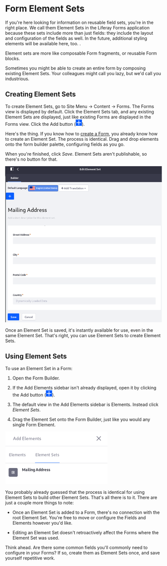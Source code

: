 # Form Element Sets [](id=form-element-sets)

If you're here looking for information on reusable field sets, you're in the
right place. We call them Element Sets in the Liferay Forms application because
these sets include more than just fields: they include the layout and
configuration of the fields as well. In the future, additional styling elements
will be available here, too. <!--Is this true?-->. 

Element sets are more like composable Form fragments, or reusable Form blocks. 

Sometimes you might be able to create an entire form by composing existing
Element Sets. Your colleagues might call you lazy, but we'd call you
industrious.

## Creating Element Sets [](id=creating-element-sets)

To create Element Sets, go to Site Menu &rarr; Content &rarr; Forms. The Forms
view is displayed by default. Click the Element Sets tab, and any existing
Element Sets are displayed, just like existing Forms are displayed in the Forms
view. Click the Add button (![Add](../../images/icon-add.png)).

Here's the thing. If you know how to 
[create a Form](/discover/portal/-/knowledge_base/7-1/creating-and-managing-forms), 
you already know how to create an Element Set. The process is identical. Drag
and drop elements onto the form builder palette, configuring fields as you go.

When you're finished, click *Save*. Element Sets aren't publishable, so there's
no button for that.

![Figure 1: Creating Element Sets is just like creating Forms. You just can't publish them.](../../images/forms-element-sets.png)

Once an Element Set is saved, it's instantly available for use, even in the same
Element Set. That's right, you can use Element Sets to create Element Sets.

## Using Element Sets [](id=using-element-sets)

To use an Element Set in a Form:

1.  Open the Form Builder.

2.  If the Add Elements sidebar isn't already displayed, open it by clicking the
    Add button (![Add](../../images/icon-add.png)).

3.  The default view in the Add Elements sidebar is Elements. Instead click
    *Element Sets*.

4.  Drag the Element Set onto the Form Builder, just like you would any single
    Form Element.

![Figure 2: Add an Element Set the same way you add other Form Elements, like fields.](../../images/forms-add-element-set.png)

You probably already guessed that the process is identical for using Element
Sets to build other Element Sets. That's all there is to it. There are just a
couple more things to note:

- Once an Element Set is added to a Form, there's no connection with the root
    Element Set. You're free to move or configure the Fields and Elements
    however you'd like.

- Editing an Element Set doesn't retroactively affect the Forms where the
    Element Set was used. 

Think ahead. Are there some common fields you'll commonly need to configure in
your Forms? If so, create them as Element Sets once, and save yourself
repetitive work.

